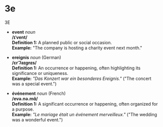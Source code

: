 # 3e

3E

- **event** _noun_  
  **/ɪˈvent/**  
  **Definition 1:** A planned public or social occasion.  
  **Example:** "The company is hosting a charity event next month."
- **ereignis** _noun_ (German)  
  **/ɛrˈʔaɪɡnɪs/**  
  **Definition 1:** An occurrence or happening, often highlighting its significance or uniqueness.  
  **Example:** _"Das Konzert war ein besonderes Ereignis."_ ("The concert was a special event.")

- **événement** _noun_ (French)  
  **/evə.nə.mɑ̃/**  
  **Definition 1:** A significant occurrence or happening, often organized for a purpose.  
  **Example:** _"Le mariage était un événement merveilleux."_ ("The wedding was a wonderful event.")
